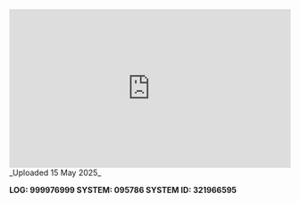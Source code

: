
<iframe 
  src="https://drive.google.com/file/d/1InWa_o3Zqp_ZU-Un34RZ6K5JRDqiIDlZ/preview"  
  style="width:100%; aspect-ratio:16/9; border:0;"
  allowfullscreen>
</iframe>
_Uploaded 15 May 2025_

**LOG: 999976999
SYSTEM: 095786
SYSTEM ID: 321966595**

